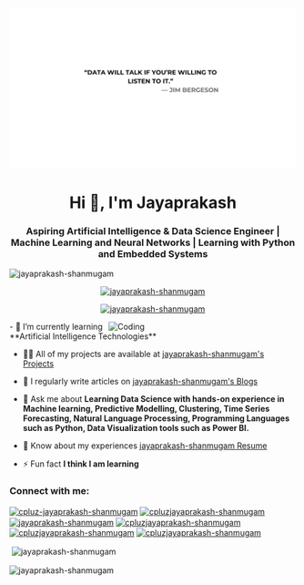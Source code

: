[![MasterHead](https://github.com/jayaprakash-shanmugam/jayaprakash-shanmugam/blob/main/Enjoy%20what%20you%20do!.png)](jayaprakash-shanmugam.github.io)
<h1 align="center">Hi 👋, I'm Jayaprakash</h1>
<h3 align="center">Aspiring Artificial Intelligence & Data Science Engineer | Machine Learning and Neural Networks | Learning with Python and Embedded Systems</h3>

<p align="left"> <img src="https://komarev.com/ghpvc/?username=jayaprakash-shanmugam&label=Profile%20views&color=0e75b6&style=flat" alt="jayaprakash-shanmugam" /> </p>

<p align="center"> <a href="https://github.com/ryo-ma/github-profile-trophy"><img src="https://github-profile-trophy.vercel.app/?username=jayaprakash-shanmugam" alt="jayaprakash-shanmugam" /></a> </p>

<p align="center"> <a href="https://twitter.com/jayaprakash-shanmugam" target="blank"><img src="https://img.shields.io/twitter/follow/jayaprakash-shanmugam?logo=twitter&style=for-the-badge" alt="jayaprakash-shanmugam" /></a> </p>
<img align="right" alt="Coding" width="330" src="https://jayaprakash-shanmugam.com/assets/github.gif">
- 🌱 I’m currently learning **Artificial Intelligence Technologies**

- 👨‍💻 All of my projects are available at [jayaprakash-shanmugam's Projects](https://jayaprakash-shanmugam.com)

- 📝 I regularly write articles on [jayaprakash-shanmugam's Blogs](https://jayaprakash-shanmugam.com/blog)

- 💬 Ask me about **Learning Data Science with hands-on experience in Machine learning, Predictive Modelling, Clustering, Time Series Forecasting, Natural Language Processing, Programming Languages such as Python, Data Visualization tools such as Power BI.**


- 📄 Know about my experiences [jayaprakash-shanmugam Resume](https://jayaprakash-shanmugam.com/resume)

- ⚡ Fun fact **I think I am learning**

<h3 align="left">Connect with me:</h3>
<p align="left">
<a href="https://linkedin.com/in/jayaprakash-shanmugam" target="blank"><img align="center" src="https://raw.githubusercontent.com/rahuldkjain/github-profile-readme-generator/master/src/images/icons/Social/linked-in-alt.svg" alt="cpluz-jayaprakash-shanmugam" height="30" width="40" /></a>
<a href="https://kaggle.com/jayaprakash-shanmugam" target="blank"><img align="center" src="https://raw.githubusercontent.com/rahuldkjain/github-profile-readme-generator/master/src/images/icons/Social/kaggle.svg" alt="cpluzjayaprakash-shanmugam" height="30" width="40" /></a>
<a href="https://twitter.com/jayaprakash-shanmugam" target="blank"><img align="center" src="https://raw.githubusercontent.com/rahuldkjain/github-profile-readme-generator/master/src/images/icons/Social/twitter.svg" alt="jayaprakash-shanmugam" height="30" width="40" /></a>
<a href="https://www.leetcode.com/jayaprakash-shanmugam" target="blank"><img align="center" src="https://raw.githubusercontent.com/rahuldkjain/github-profile-readme-generator/master/src/images/icons/Social/leet-code.svg" alt="cpluzjayaprakash-shanmugam" height="30" width="40" /></a>
<a href="https://www.codechef.com/users/jayaprakash-shanmugam" target="blank"><img align="center" src="https://cdn.jsdelivr.net/npm/simple-icons@3.1.0/icons/codechef.svg" alt="cpluzjayaprakash-shanmugam" height="30" width="40" /></a>
<a href="https://www.hackerrank.com/jayaprakash-shanmugam" target="blank"><img align="center" src="https://raw.githubusercontent.com/rahuldkjain/github-profile-readme-generator/master/src/images/icons/Social/hackerrank.svg" alt="cpluzjayaprakash-shanmugam" height="30" width="40" /></a>

<!--<h3 align="left">Languages and Tools:</h3>
<p align="left"> <a href="https://www.cprogramming.com/" target="_blank" rel="noreferrer"> <img src="https://raw.githubusercontent.com/devicons/devicon/master/icons/c/c-original.svg" alt="c" width="40" height="40"/> </a> <a href="https://www.w3schools.com/cpp/" target="_blank" rel="noreferrer"> <img src="https://raw.githubusercontent.com/devicons/devicon/master/icons/cplusplus/cplusplus-original.svg" alt="cplusplus" width="40" height="40"/> </a> <a href="https://www.adobe.com/in/products/illustrator.html" target="_blank" rel="noreferrer"> <img src="https://www.vectorlogo.zone/logos/adobe_illustrator/adobe_illustrator-icon.svg" alt="illustrator" width="40" height="40"/> </a> <a href="https://www.linux.org/" target="_blank" rel="noreferrer"> <img src="https://raw.githubusercontent.com/devicons/devicon/master/icons/linux/linux-original.svg" alt="linux" width="40" height="40"/> </a> <a href="https://www.mysql.com/" target="_blank" rel="noreferrer"> <img src="https://raw.githubusercontent.com/devicons/devicon/master/icons/mysql/mysql-original-wordmark.svg" alt="mysql" width="40" height="40"/> </a> <a href="https://pandas.pydata.org/" target="_blank" rel="noreferrer"> <img src="https://raw.githubusercontent.com/devicons/devicon/2ae2a900d2f041da66e950e4d48052658d850630/icons/pandas/pandas-original.svg" alt="pandas" width="40" height="40"/> </a> <a href="https://www.photoshop.com/en" target="_blank" rel="noreferrer"> <img src="https://raw.githubusercontent.com/devicons/devicon/master/icons/photoshop/photoshop-line.svg" alt="photoshop" width="40" height="40"/> </a> <a href="https://www.python.org" target="_blank" rel="noreferrer"> <img src="https://raw.githubusercontent.com/devicons/devicon/master/icons/python/python-original.svg" alt="python" width="40" height="40"/> </a> <a href="https://pytorch.org/" target="_blank" rel="noreferrer"> <img src="https://www.vectorlogo.zone/logos/pytorch/pytorch-icon.svg" alt="pytorch" width="40" height="40"/> </a> <a href="https://scikit-learn.org/" target="_blank" rel="noreferrer"> <img src="https://upload.wikimedia.org/wikipedia/commons/0/05/Scikit_learn_logo_small.svg" alt="scikit_learn" width="40" height="40"/> </a> <a href="https://seaborn.pydata.org/" target="_blank" rel="noreferrer"> <img src="https://seaborn.pydata.org/_images/logo-mark-lightbg.svg" alt="seaborn" width="40" height="40"/> </a> <a href="https://www.tensorflow.org" target="_blank" rel="noreferrer"> <img src="https://www.vectorlogo.zone/logos/tensorflow/tensorflow-icon.svg" alt="tensorflow" width="40" height="40"/> </a> </p>-->



<p>&nbsp;<img align="center" src="https://github-readme-stats.vercel.app/api?username=jayaprakash-shanmugam&show_icons=true&locale=en" alt="jayaprakash-shanmugam" /></p>

<p><img align="center" src="https://github-readme-streak-stats.herokuapp.com/?user=jayaprakash-shanmugam&" alt="jayaprakash-shanmugam" /></p>
